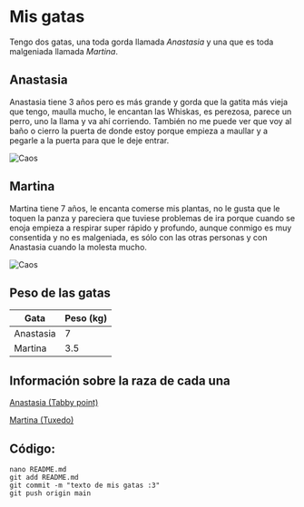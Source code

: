 # Mis gatas

Tengo dos gatas, una toda gorda llamada *Anastasia* y una que es toda malgeniada llamada *Martina*.

## Anastasia

Anastasia tiene 3 años pero es más grande y gorda que la gatita más vieja que tengo, maulla mucho, le encantan las Whiskas, es perezosa, parece un perro,
uno la llama y va ahí corriendo. También no me puede ver que voy al baño o cierro la puerta de donde estoy porque empieza a maullar y a pegarle a la puerta
para que le deje entrar.

![Caos](https://photos.app.goo.gl/msNspJHSKXoo45g39)

## Martina

Martina tiene 7 años, le encanta comerse mis plantas, no le gusta que le toquen la panza y pareciera que tuviese problemas de ira porque cuando se enoja
empieza a respirar super rápido y profundo, aunque conmigo es muy consentida y no es malgeniada, es sólo con las otras personas y con Anastasia cuando
la molesta mucho.

![Caos](https://photos.app.goo.gl/msNspJHSKXoo45g39)

## Peso de las gatas

Gata | Peso (kg)
-----|----------
Anastasia | 7
Martina | 3.5

## Información sobre la raza de cada una

[Anastasia (Tabby point)](https://es.wikipedia.org/wiki/Siam%C3%A9s_Tabby_Point)

[Martina (Tuxedo)](https://en-m-wikipedia-org.translate.goog/wiki/Bicolor_cat?_x_tr_sl=en&_x_tr_tl=es&_x_tr_hl=es&_x_tr_pto=tc)

## Código:

```
nano README.md
git add README.md
git commit -m "texto de mis gatas :3"
git push origin main
```
